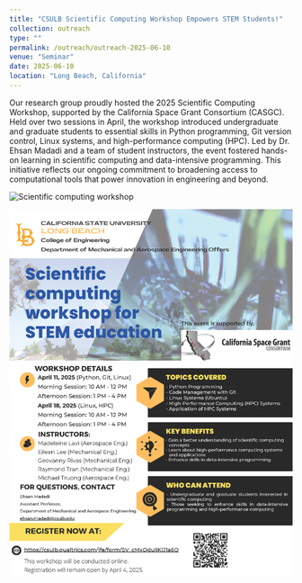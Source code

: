 ```yaml
---
title: "CSULB Scientific Computing Workshop Empowers STEM Students!"
collection: outreach
type: ""
permalink: /outreach/outreach-2025-06-10
venue: "Seminar"
date: 2025-06-10
location: "Long Beach, California"
---
```


Our research group proudly hosted the 2025 Scientific Computing Workshop, supported by the California Space Grant Consortium (CASGC). Held over two sessions in April, the workshop introduced undergraduate and graduate students to essential skills in Python programming, Git version control, Linux systems, and high-performance computing (HPC). Led by Dr. Ehsan Madadi and a team of student instructors, the event fostered hands-on learning in scientific computing and data-intensive programming. This initiative reflects our ongoing commitment to broadening access to computational tools that power innovation in engineering and beyond.

![Scientific computing workshop](/images/casgc-2024.jpg)

![Scientific computing workshop announcement](/images/casgc-2024-2.png)
